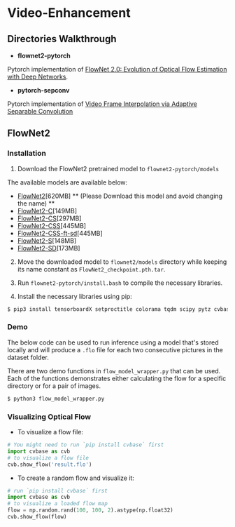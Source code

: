 # Video-Enhancement

## Directories Walkthrough
* **flownet2-pytorch**

 Pytorch implementation of [FlowNet 2.0: Evolution of Optical Flow Estimation with Deep Networks](https://arxiv.org/abs/1612.01925).

* **pytorch-sepconv**

 Pytorch implementation of [Video Frame Interpolation via Adaptive Separable Convolution](https://arxiv.org/abs/1708.01692)

## FlowNet2
### Installation

1. Download the FlowNet2 pretrained model to `flownet2-pytorch/models`

 The available models are available below:
 * [FlowNet2](https://drive.google.com/file/d/1hF8vS6YeHkx3j2pfCeQqqZGwA_PJq_Da/view?usp=sharing)[620MB] ** (Please Download this model and avoid changing the name) **
 * [FlowNet2-C](https://drive.google.com/file/d/1BFT6b7KgKJC8rA59RmOVAXRM_S7aSfKE/view?usp=sharing)[149MB]
 * [FlowNet2-CS](https://drive.google.com/file/d/1iBJ1_o7PloaINpa8m7u_7TsLCX0Dt_jS/view?usp=sharing)[297MB]
 * [FlowNet2-CSS](https://drive.google.com/file/d/157zuzVf4YMN6ABAQgZc8rRmR5cgWzSu8/view?usp=sharing)[445MB]
 * [FlowNet2-CSS-ft-sd](https://drive.google.com/file/d/1R5xafCIzJCXc8ia4TGfC65irmTNiMg6u/view?usp=sharing)[445MB]
 * [FlowNet2-S](https://drive.google.com/file/d/1V61dZjFomwlynwlYklJHC-TLfdFom3Lg/view?usp=sharing)[148MB]
 * [FlowNet2-SD](https://drive.google.com/file/d/1QW03eyYG_vD-dT-Mx4wopYvtPu_msTKn/view?usp=sharing)[173MB]


 2. Move the downloaded model to `flownet2/models` directory while keeping its name constant as `FlowNet2_checkpoint.pth.tar`.

 3. Run `flownet2-pytorch/install.bash` to compile the necessary libraries.

 4. Install the necessary libraries using pip:
  ```bash
  $ pip3 install tensorboardX setproctitle colorama tqdm scipy pytz cvbase opencv-python scikit-image h5py matplotlib numpy
  ```

### Demo

The below code can be used to run inference using a model that's stored locally and will produce a `.flo` file for each two consecutive pictures in the dataset folder.

There are two demo functions in `flow_model_wrapper.py` that can be used.
Each of the functions demonstrates either calculating the flow for a specific directory or for a pair of images.
```bash
$ python3 flow_model_wrapper.py
```

### Visualizing Optical Flow
* To visualize a flow file:
```python
# You might need to run `pip install cvbase` first
import cvbase as cvb
# to visualize a flow file
cvb.show_flow('result.flo')
```

* To create a random flow and visualize it:
```python
# run `pip install cvbase` first
import cvbase as cvb
# to visualize a loaded flow map
flow = np.random.rand(100, 100, 2).astype(np.float32)
cvb.show_flow(flow)
```
